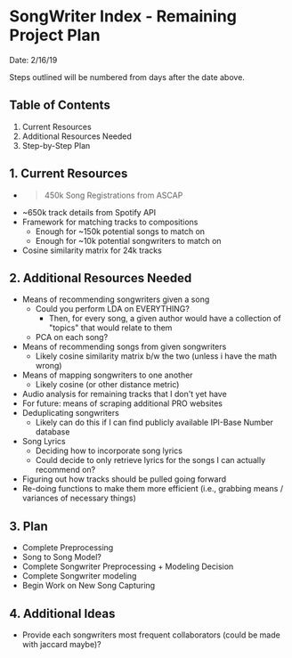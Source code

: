 # SongWriter Index - Remaining Project Plan

Date: 2/16/19

Steps outlined will be numbered from days after the date above.

## Table of Contents
1. Current Resources
2. Additional Resources Needed
3. Step-by-Step Plan

## 1. Current Resources
- > 450k Song Registrations from ASCAP
- ~650k track details from Spotify API
- Framework for matching tracks to compositions
  - Enough for ~150k potential songs to match on
  - Enough for ~10k potential songwriters to match on
- Cosine similarity matrix for 24k tracks

## 2. Additional Resources Needed
- Means of recommending songwriters given a song
  - Could you perform LDA on EVERYTHING?
    - Then, for every song, a given author would have a collection of "topics" that would relate to them
  - PCA on each song?
- Means of recommending songs from given songwriters
  - Likely cosine similarity matrix b/w the two (unless i have the math wrong)
- Means of mapping songwriters to one another
  - Likely cosine (or other distance metric)
- Audio analysis for remaining tracks that I don't yet have
- For future: means of scraping additional PRO websites
- Deduplicating songwriters 
  - Likely can do this if I can find publicly available IPI-Base Number database
- Song Lyrics
  - Deciding how to incorporate song lyrics
  - Could decide to only retrieve lyrics for the songs I can actually recommend on?
- Figuring out how tracks should be pulled going forward
- Re-doing functions to make them more efficient (i.e., grabbing means / variances of necessary things)


## 3. Plan
- Complete Preprocessing
- Song to Song Model?
- Complete Songwriter Preprocessing + Modeling Decision
- Complete Songwriter modeling
- Begin Work on New Song Capturing

## 4. Additional Ideas
- Provide each songwriters most frequent collaborators (could be made with jaccard maybe)?

